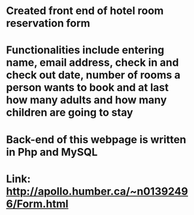 # Created front end of hotel room reservation form 
# Functionalities include entering name, email address, check in and check out date, number of rooms a person wants to book and at last how many adults and how many children are going to stay
# Back-end of this webpage is written in Php and MySQL
# Link: http://apollo.humber.ca/~n01392496/Form.html
